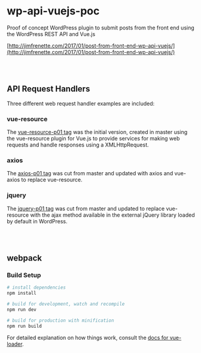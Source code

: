 # wp-api-vuejs-poc
Proof of concept WordPress plugin to submit posts from the front end using the WordPress REST API and Vue.js

[http://jimfrenette.com/2017/01/post-from-front-end-wp-api-vuejs/](http://jimfrenette.com/2017/01/post-from-front-end-wp-api-vuejs/)

<br />
<br />

## API Request Handlers

Three different web request handler examples are included:

### vue-resource

The [vue-resource-p01 tag](https://github.com/jimfrenette/wp-api-vuejs-poc/tree/vue-resource-p01) was the initial version, created in master using the vue-resource plugin for Vue.js to provide services for making web requests and handle responses using a XMLHttpRequest.

### axios

The [axios-p01 tag](https://github.com/jimfrenette/wp-api-vuejs-poc/tree/axios-p01) was cut from master and updated with axios and vue-axios to replace vue-resource.

### jquery

The [jquery-p01 tag](https://github.com/jimfrenette/wp-api-vuejs-poc/tree/jquery-p01) was cut from master and updated to replace vue-resource with the ajax method available in the external jQuery library loaded by default in WordPress.

<br />
<br />

## webpack

### Build Setup

``` bash
# install dependencies
npm install

# build for development, watch and recompile
npm run dev

# build for production with minification
npm run build
```

For detailed explanation on how things work, consult the [docs for vue-loader](http://vuejs.github.io/vue-loader).
